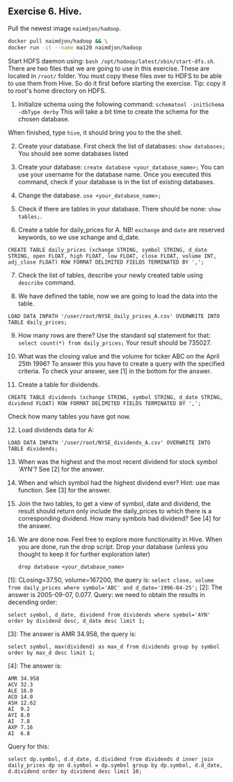 ## Exercise 6. Hive.

Pull the newest image `naimdjon/hadoop`. 
```bash
docker pull naimdjon/hadoop && \
docker run -it --name ma120 naimdjon/hadoop
```
Start HDFS daemon using:
`bash /opt/hadoop/latest/sbin/start-dfs.sh`. There are two files that we are going to use in this exercise. These are located in `/root/` folder. You must copy these files over to HDFS to be able to use them from Hive. So do it first before starting the exercise. Tip: copy it to root's home directory on HDFS.

1. Initialize schema using the following command:
`schematool -initSchema -dbType derby`
This will take a bit time to create the schema for the chosen database.

When finished, type `hive`, it should bring you to the the shell. 

2. Create your database. First check the list of databases:
    `show databases;`
    You should see some databases listed
3. Create your database:
    `create database <your_database_name>;` 
    You can use your username for the database name. Once you executed this command, check if your database is in the list of existing databases.
4. Change the database. 
    `use <your_database_name>;`
5. Check if there are tables in your database. There should be none: `show tables;`.

6. Create a table for daily_prices for A. NB! `exchange` and `date` are reserved keywords, so we use xchange and d_date.

```
CREATE TABLE daily_prices (xchange STRING, symbol STRING, d_date STRING, open FLOAT, high FLOAT, low FLOAT, close FLOAT, volume INT, adj_close FLOAT) ROW FORMAT DELIMITED FIELDS TERMINATED BY ',';
```

7. Check the list of tables, describe your newly created table using `describe` command.

8. We have defined the table, now we are going to load the data into the table.
```
LOAD DATA INPATH '/user/root/NYSE_daily_prices_A.csv' OVERWRITE INTO TABLE daily_prices;
```

9. How many rows are there? Use the standard sql statement for that:
`select count(*) from daily_prices;`
Your result should be 735027.

10. What was the closing value and the volume for ticker ABC on the April 25th 1996? To answer this you have to create a query with the specified criteria. To check your answer, see [1] in the bottom for the answer. 
 
11. Create a table for dividends. 
```
CREATE TABLE dividends (xchange STRING, symbol STRING, d_date STRING, dividend FLOAT) ROW FORMAT DELIMITED FIELDS TERMINATED BY ',';
```
Check how many tables you have got now. 

12. Load dividends data for A:
```
LOAD DATA INPATH '/user/root/NYSE_dividends_A.csv' OVERWRITE INTO TABLE dividends;
```

13. When was the highest and the most recent dividend for stock symbol 'AYN'?
    See [2] for the answer.

13. When and which symbol had the highest dividend ever? Hint: use max function.
    See [3] for the answer. 

14. Join the two tables, to get a view of symbol, date and dividend,  the result should return only include the daily_prices to which there is a corresponding dividend. How many symbols had dividend?
 See [4] for the answer.

15. We are done now. Feel free to explore more functionality in Hive. When you are done, run the drop script.
Drop your database (unless you thought to keep it for further exploration later)

     `drop database <your_database_name>`



[1]: CLosing=37.50, volume=167200, the query is: `select close, volume from daily_prices where symbol='ABC' and d_date='1996-04-25';`
[2]: The answer is 2005-09-07, 0.077.
Query: we need to obtain the results in decending order:
```
select symbol, d_date, dividend from dividends where symbol='AYN' order by dividend desc, d_date desc limit 1;
```
[3]: The answer is AMR  34.958, the query is:
```
select symbol, max(dividend) as max_d from dividends group by symbol order by max_d desc limit 1;
```
[4]: The answer is:
```csv
AMR 34.958
ACV 32.3
ALE 16.0
ACO 14.0
ASH 12.62
AI  9.2
AYI 8.0
AI  7.8
AXP 7.16
AI  6.8
```
Query for this:
```
select dp.symbol, d.d_date, d.dividend from dividends d inner join daily_prices dp on d.symbol = dp.symbol group by dp.symbol, d.d_date, d.dividend order by dividend desc limit 10;
```
